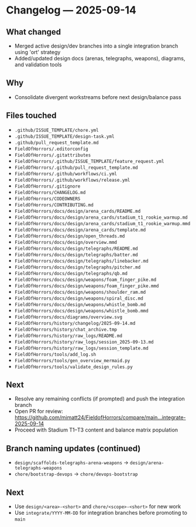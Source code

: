 # Changelog — 2025-09-14

## What changed
- Merged active design/dev branches into a single integration branch using 'ort' strategy
- Added/updated design docs (arenas, telegraphs, weapons), diagrams, and validation tools

## Why
- Consolidate divergent workstreams before next design/balance pass

## Files touched
- `.github/ISSUE_TEMPLATE/chore.yml`
- `.github/ISSUE_TEMPLATE/design-task.yml`
- `.github/pull_request_template.md`
- `FieldOfHorrors/.editorconfig`
- `FieldOfHorrors/.gitattributes`
- `FieldOfHorrors/.github/ISSUE_TEMPLATE/feature_request.yml`
- `FieldOfHorrors/.github/pull_request_template.md`
- `FieldOfHorrors/.github/workflows/ci.yml`
- `FieldOfHorrors/.github/workflows/release.yml`
- `FieldOfHorrors/.gitignore`
- `FieldOfHorrors/CHANGELOG.md`
- `FieldOfHorrors/CODEOWNERS`
- `FieldOfHorrors/CONTRIBUTING.md`
- `FieldOfHorrors/docs/design/arena_cards/README.md`
- `FieldOfHorrors/docs/design/arena_cards/stadium_t1_rookie_warmup.md`
- `FieldOfHorrors/docs/design/arena_cards/stadium_t1_rookie_warmup.mmd`
- `FieldOfHorrors/docs/design/arena_cards/template.md`
- `FieldOfHorrors/docs/design/open_threads.md`
- `FieldOfHorrors/docs/design/overview.mmd`
- `FieldOfHorrors/docs/design/telegraphs/README.md`
- `FieldOfHorrors/docs/design/telegraphs/batter.md`
- `FieldOfHorrors/docs/design/telegraphs/linebacker.md`
- `FieldOfHorrors/docs/design/telegraphs/pitcher.md`
- `FieldOfHorrors/docs/design/telegraphs/qb.md`
- `FieldOfHorrors/docs/design/weapons/foam_finger_pike.md`
- `FieldOfHorrors/docs/design/weapons/foam_finger_pike.mmd`
- `FieldOfHorrors/docs/design/weapons/shoulder_ram.md`
- `FieldOfHorrors/docs/design/weapons/spiral_disc.md`
- `FieldOfHorrors/docs/design/weapons/whistle_bomb.md`
- `FieldOfHorrors/docs/design/weapons/whistle_bomb.mmd`
- `FieldOfHorrors/docs/diagrams/overview.svg`
- `FieldOfHorrors/history/changelog/2025-09-14.md`
- `FieldOfHorrors/history/chat_archive.tmp`
- `FieldOfHorrors/history/raw_logs/README.md`
- `FieldOfHorrors/history/raw_logs/session_2025-09-13.md`
- `FieldOfHorrors/history/raw_logs/session_template.md`
- `FieldOfHorrors/tools/add_log.sh`
- `FieldOfHorrors/tools/gen_overview_mermaid.py`
- `FieldOfHorrors/tools/validate_design_rules.py`

## Next
- Resolve any remaining conflicts (if prompted) and push the integration branch
- Open PR for review: https://github.com/mimatt24/FieldofHorrors/compare/main...integrate-2025-09-14
- Proceed with Stadium T1–T3 content and balance matrix population

## Branch naming updates (continued)
- `design/scaffolds-telegraphs-arena-weapons` → `design/arena-telegraphs-weapons`
- `chore/bootstrap-devops` → `chore/devops-bootstrap`
## Next
- Use `design/<area>-<short>` and `chore/<scope>-<short>` for new work
- Use `integrate/YYYY-MM-DD` for integration branches before promoting to `main`
